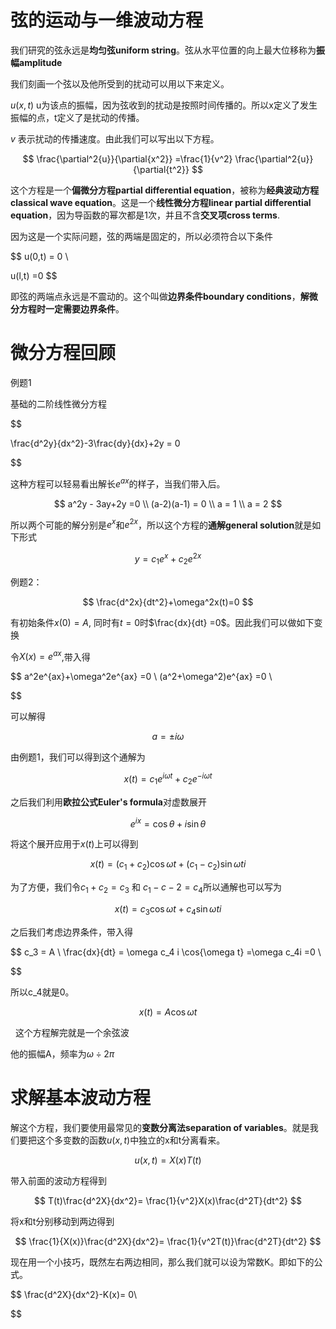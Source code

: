 # 弦的运动与一维波动方程

我们研究的弦永远是**均匀弦uniform string**。弦从水平位置的向上最大位移称为**振幅amplitude**

我们刻画一个弦以及他所受到的扰动可以用以下来定义。

$u(x,t)$ u为该点的振幅，因为弦收到的扰动是按照时间传播的。所以x定义了发生振幅的点，t定义了是扰动的传播。

$v$ 表示扰动的传播速度。由此我们可以写出以下方程。

$$
\frac{\partial^2{u}}{\partial{x^2}}  =\frac{1}{v^2} \frac{\partial^2{u}}{\partial{t^2}}
$$





这个方程是一个**偏微分方程partial differential equation**，被称为**经典波动方程classical wave equation**。这是一个**线性微分方程linear partial differential equation**，因为导函数的幂次都是1次，并且不含**交叉项cross terms**.

因为这是一个实际问题，弦的两端是固定的，所以必须符合以下条件

$$
u(0,t) = 0 \\

u(l,t) =0
$$

即弦的两端点永远是不震动的。这个叫做**边界条件boundary conditions**，**解微分方程时一定需要边界条件**。

# 微分方程回顾

例题1

基础的二阶线性微分方程

$$

\frac{d^2y}{dx^2}-3\frac{dy}{dx}+2y = 0

$$

这种方程可以轻易看出解长$e^{ax}$的样子，当我们带入后。

$$
a^2y - 3ay+2y =0 \\
(a-2)(a-1) = 0 \\
a = 1 \\
a = 2
$$



所以两个可能的解分别是$e^{x}$和$e^{2x}$，所以这个方程的**通解general solution**就是如下形式

$$
y = c_1e^x + c_2e^{2x}
$$

例题2：

$$
\frac{d^2x}{dt^2}+\omega^2x(t)=0
$$

有初始条件$x(0) =A$, 同时有$t =0$时$\frac{dx}{dt} =0$。因此我们可以做如下变换

令$X(x)=e^{ax}$,带入得

$$
a^2e^{ax}+\omega^2e^{ax} =0 \\
(a^2+\omega^2)e^{ax} =0 \\

$$

可以解得

$$
a = \pm i \omega
$$

由例题1，我们可以得到这个通解为

$$
x(t) = c_1e^{i\omega t} + c_2e^{-i\omega t}
$$

之后我们利用**欧拉公式Euler's formula**对虚数展开

$$
e^{ix} = \cos{\theta} + i\sin{\theta} 
$$

将这个展开应用于$x(t)$上可以得到

$$
x(t) = (c_1+c_2)\cos{\omega t} + (c_1-c_2)\sin{\omega t} i
$$

为了方便，我们令$c_1+c_2 = c_3$ 和 $c_1-c-2=c_4$所以通解也可以写为

$$
x(t) = c_3\cos{\omega t} + c_4\sin{\omega t} i
$$

之后我们考虑边界条件，带入得

$$
c_3 = A \\
\frac{dx}{dt} = \omega c_4 i \cos{\omega t} =\omega c_4i =0 \\


$$

所以c_4就是0。

$$
x(t) = A\cos{\omega t}
$$

  这个方程解完就是一个余弦波

他的振幅A，频率为$\omega\div 2\pi$

# 求解基本波动方程

解这个方程，我们要使用最常见的**变数分离法separation of variables**。就是我们要把这个多变数的函数$u(x,t)$中独立的x和t分离看来。

$$
u(x,t) = X(x)T(t)
$$



带入前面的波动方程得到

$$
T(t)\frac{d^2X}{dx^2}= \frac{1}{v^2}X(x)\frac{d^2T}{dt^2}
$$

将x和t分别移动到两边得到

$$
 \frac{1}{X(x)}\frac{d^2X}{dx^2}= \frac{1}{v^2T(t)}\frac{d^2T}{dt^2}
$$

现在用一个小技巧，既然左右两边相同，那么我们就可以设为常数K。即如下的公式。

$$
\frac{d^2X}{dx^2}-K(x)= 0\\

$$



